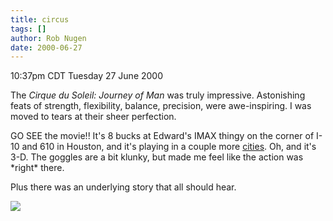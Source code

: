 ```yaml
---
title: circus
tags: []
author: Rob Nugen
date: 2000-06-27
---
```


<title>Cirque du Soleil: Journey of Man</title>
<p class=date>10:37pm CDT Tuesday 27 June 2000</p>

<p>The <em>Cirque du Soleil: Journey of Man</em> was truly impressive.
Astonishing feats of strength, flexibility, balance, precision, were
awe-inspiring.  I was moved to tears at their sheer perfection.

<p>GO SEE the movie!!  It's 8 bucks at Edward's IMAX thingy on the
corner of I-10 and 610 in Houston, and it's playing in a couple more
<a href="https://www.edwardscinemas.com/imax/nowshowing/">cities</a>.
Oh, and it's 3-D.  The goggles are a bit klunky, but made me feel like
the action was *right* there.

<p>Plus there was an underlying story that all should hear.

<p><img src='/images/rob/wL-ROB.gif'>

